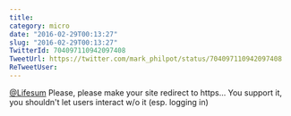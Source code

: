 ```yaml
---
title: 
category: micro
date: "2016-02-29T00:13:27"
slug: "2016-02-29T00:13:27"
TwitterId: 704097110942097408
TweetUrl: https://twitter.com/mark_philpot/status/704097110942097408
ReTweetUser: 
---
```


[@Lifesum](https://twitter.com/Lifesum) Please, please make your site redirect to https... You support it, you shouldn't let users interact w/o it (esp. logging in)